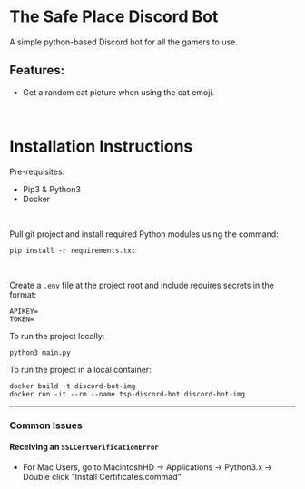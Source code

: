 # The Safe Place Discord Bot
A simple python-based Discord bot for all the gamers to use.

## Features:
* Get a random cat picture when using the cat emoji.

<br>

# Installation Instructions
Pre-requisites:
* Pip3 & Python3
* Docker
<br>

Pull git project and install required Python modules using the command: <br>
```
pip install -r requirements.txt
```
<br>

Create a `.env` file at the project root and include requires secrets in the format: <br>

```
APIKEY=
TOKEN=
```

To run the project locally:
```
python3 main.py
```

To run the project in a local container:
```
docker build -t discord-bot-img
docker run -it --rm --name tsp-discord-bot discord-bot-img
```
---
### Common Issues
#### Receiving an `SSLCertVerificationError`
* For Mac Users, go to MacintoshHD -> Applications -> Python3.x -> Double click "Install Certificates.commad"